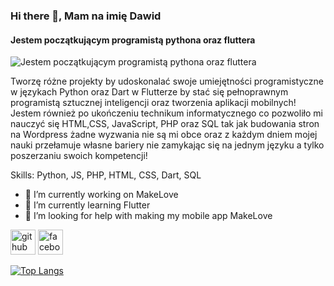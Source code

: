 ### Hi there 👋, Mam na imię Dawid
#### Jestem początkującym programistą pythona oraz fluttera
![Jestem początkującym programistą pythona oraz fluttera](https://img.freepik.com/free-photo/professional-programmer-working-late-dark-office_1098-18705.jpg)

Tworzę różne projekty by udoskonalać swoje umiejętności programistyczne w językach Python oraz Dart w Flutterze by stać się pełnoprawnym programistą sztucznej inteligencji oraz tworzenia aplikacji mobilnych! Jestem również po ukończeniu technikum informatycznego co pozwoliło mi nauczyć się HTML,CSS, JavaScript, PHP oraz SQL tak jak budowania stron na Wordpress żadne wyzwania nie są mi obce oraz z każdym dniem mojej nauki przełamuje własne bariery nie zamykając się na jednym języku a tylko poszerzaniu swoich kompetencji!

Skills: Python, JS, PHP, HTML, CSS, Dart, SQL

- 🔭 I’m currently working on  MakeLove 
- 🌱 I’m currently learning Flutter 
- 🤔 I’m looking for help with making my mobile app MakeLove 


[<img src='https://cdn.jsdelivr.net/npm/simple-icons@3.0.1/icons/github.svg' alt='github' height='40'>](https://github.com/frazq)  [<img src='https://cdn.jsdelivr.net/npm/simple-icons@3.0.1/icons/facebook.svg' alt='facebook' height='40'>](https://www.facebook.com/CO.CI.DO.TEGO.TYPIE/)  

[![Top Langs](https://github-readme-stats.vercel.app/api/top-langs/?username=frazq)](https://github.com/anuraghazra/github-readme-stats)

